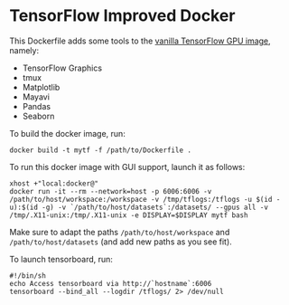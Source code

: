 # TensorFlow Improved Docker

This Dockerfile adds some tools to the [vanilla TensorFlow GPU image](https://github.com/tensorflow/tensorflow/tree/master/tensorflow/tools/dockerfiles), namely:

 - TensorFlow Graphics
 - tmux
 - Matplotlib
 - Mayavi
 - Pandas
 - Seaborn

To build the docker image, run:
```shell
docker build -t mytf -f /path/to/Dockerfile .
```

To run this docker image with GUI support, launch it as follows:

```shell
xhost +"local:docker@"
docker run -it --rm --network=host -p 6006:6006 -v /path/to/host/workspace:/workspace -v /tmp/tflogs:/tflogs -u $(id -u):$(id -g) -v `/path/to/host/datasets`:/datasets/ --gpus all -v /tmp/.X11-unix:/tmp/.X11-unix -e DISPLAY=$DISPLAY mytf bash
```

Make sure to adapt the paths `/path/to/host/workspace` and `/path/to/host/datasets` (and add new paths as you see fit).

To launch tensorboard, run:
```shell
#!/bin/sh
echo Access tensorboard via http://`hostname`:6006
tensorboard --bind_all --logdir /tflogs/ 2> /dev/null
```
